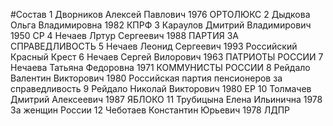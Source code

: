 #Состав
1 Дворников Алексей Павлович 1976 ОРТОЛЮКС
2 Дыдкова Ольга Владимировна 1982 КПРФ
3 Караулов Дмитрий Владимирович 1950 СР
4 Нечаев Лртур Сергеевич 1988 ПАРТИЯ ЗА СПРАВЕДЛИВОСТЬ
5 Нечаев Леонид Сергеевич 1993 Российский Красный Крест
6 Нечаев Сергей Вилорович 1963 ПАТРИОТЫ РОССИИ
7 Нечаева Татьяна Федоровна 1971 КОММУНИСТЫ РОССИИ
8 Рейдало Валентин Викторович 1980 Российская партия пенсионеров за справедливость
9 Рейдало Николай Викторович 1980 ЕР
10 Толмачев Дмитрий Алексеевич 1987 ЯБЛОКО
11 Трубицына Елена Ильинична 1978 За женщин России
12 Чеботаев Константин Юрьевич 1978 ЛДПР
